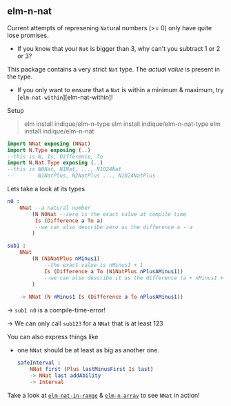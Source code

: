 ## elm-n-nat

Current attempts of represening `Nat`ural numbers (>= 0) only have quite lose promises.

- If you know that your `Nat` is bigger than 3, why can't you subtract 1 or 2 or 3?

This package contains a very strict `Nat` type. The _actual value_ is present in the type.

- If you only want to ensure that a `Nat` is within a minimum & maximum, try [`elm-nat-within`][elm-nat-within]!

Setup

> elm install indique/elm-n-type
> elm install indique/elm-n-nat-type
> elm install indique/elm-n-nat

```elm
import NNat exposing (NNat)
import N.Type exposing (..)
--this is N, Is, Difference, To
import N.Nat.Type exposing (..)
--this is N0Nat, N1Nat, ..., N1024Nat
--        N1NatPlus, N2NatPlus ..., N1024NatPlus
```

Lets take a look at its types

```elm
n0 :
    NNat --a natural number
        (N N0Nat --zero is the exact value at compile time
         Is (Difference a To a)
         --we can also describe zero as the difference a - a
        )

sub1 :
    NNat
        (N (N1NatPlus nMinus1)
            --the exact value is nMinus1 + 1
            Is (Difference a To (N1NatPlus nPlusAMinus1))
            --we can also describe it as the difference (a + nMinus1 + 1) - a
        )
        
    -> NNat (N nMinus1 Is (Difference a To nPlusAMinus1))
```
→ `sub1 n0` is a compile-time-error!

→ We can only call `sub123` for a `NNat` that is at least 123

You can also express things like
- one `NNat` should be at least as big as another one.

    ```elm
    safeInterval :
        NNat first (Plus lastMinusFirst Is last)
        -> NNat last addAbility
        -> Interval
    ```

Take a look at [`elm-nat-in-range`][elm-nat-in-range] & [`elm-n-array`][elm-n-array] to see `NNat` in action!

[elm-nat-in-range]: https://package.elm-lang.org/packages/indique/elm-nat-in-range/latest/
[elm-n-array]: https://package.elm-lang.org/packages/indique/elm-n-array/latest/
